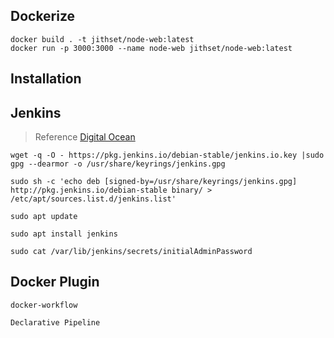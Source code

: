 ## Dockerize

```properties
docker build . -t jithset/node-web:latest 
docker run -p 3000:3000 --name node-web jithset/node-web:latest
```

## Installation

## Jenkins 

> Reference [Digital Ocean](https://www.digitalocean.com/community/tutorials/how-to-install-jenkins-on-ubuntu-22-04)

```properties
wget -q -O - https://pkg.jenkins.io/debian-stable/jenkins.io.key |sudo gpg --dearmor -o /usr/share/keyrings/jenkins.gpg

sudo sh -c 'echo deb [signed-by=/usr/share/keyrings/jenkins.gpg] http://pkg.jenkins.io/debian-stable binary/ > /etc/apt/sources.list.d/jenkins.list'

sudo apt update

sudo apt install jenkins

sudo cat /var/lib/jenkins/secrets/initialAdminPassword
```

## Docker Plugin

```
docker-workflow

Declarative Pipeline
```